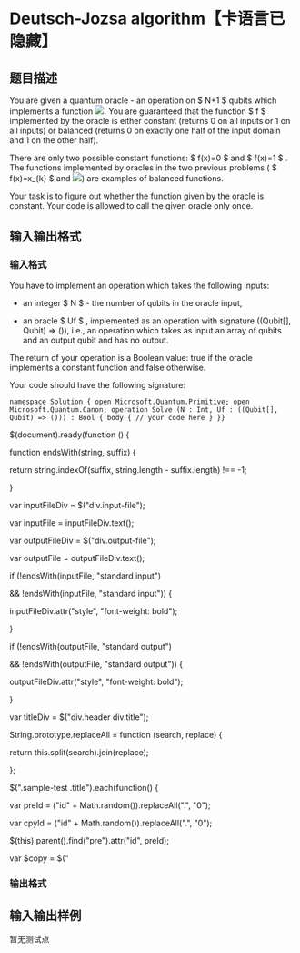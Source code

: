 # Deutsch-Jozsa algorithm【卡语言已隐藏】

## 题目描述

You are given a quantum oracle - an operation on $ N+1 $ qubits which implements a function ![](https://cdn.luogu.com.cn/upload/vjudge_pic/CF1001I/15e1ac8d8a75612bcdf3b8010378959348547cb5.png). You are guaranteed that the function $ f $ implemented by the oracle is either constant (returns 0 on all inputs or 1 on all inputs) or balanced (returns 0 on exactly one half of the input domain and 1 on the other half).

There are only two possible constant functions: $ f(x)=0 $ and $ f(x)=1 $ . The functions implemented by oracles in the two previous problems ( $ f(x)=x_{k} $ and ![](https://cdn.luogu.com.cn/upload/vjudge_pic/CF1001I/e79b1d23cc973e6fb8717434c297ff4f0686d55f.png)) are examples of balanced functions.

Your task is to figure out whether the function given by the oracle is constant. Your code is allowed to call the given oracle only once.

## 输入输出格式

### 输入格式

You have to implement an operation which takes the following inputs:

- an integer $ N $ - the number of qubits in the oracle input,

- an oracle $ Uf $ , implemented as an operation with signature ((Qubit\[\], Qubit) => ()), i.e., an operation which takes as input an array of qubits and an output qubit and has no output.

The return of your operation is a Boolean value: true if the oracle implements a constant function and false otherwise.

Your code should have the following signature:

`namespace Solution { open Microsoft.Quantum.Primitive; open Microsoft.Quantum.Canon; operation Solve (N : Int, Uf : ((Qubit[], Qubit) => ())) : Bool { body { // your code here } }}`

$(document).ready(function () {

function endsWith(string, suffix) {

return string.indexOf(suffix, string.length - suffix.length) !== -1;

}

var inputFileDiv = $("div.input-file");

var inputFile = inputFileDiv.text();

var outputFileDiv = $("div.output-file");

var outputFile = outputFileDiv.text();

if (!endsWith(inputFile, "standard input")

&& !endsWith(inputFile, "standard input")) {

inputFileDiv.attr("style", "font-weight: bold");

}

if (!endsWith(outputFile, "standard output")

&& !endsWith(outputFile, "standard output")) {

outputFileDiv.attr("style", "font-weight: bold");

}

var titleDiv = $("div.header div.title");

String.prototype.replaceAll = function (search, replace) {

return this.split(search).join(replace);

};

$(".sample-test .title").each(function() {

var preId = ("id" + Math.random()).replaceAll(".", "0");

var cpyId = ("id" + Math.random()).replaceAll(".", "0");

$(this).parent().find("pre").attr("id", preId);

var $copy = $("

### 输出格式

## 输入输出样例

暂无测试点


